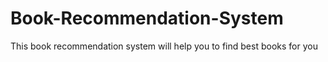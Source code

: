 # Book-Recommendation-System
This book recommendation system will help you to find best books for you
